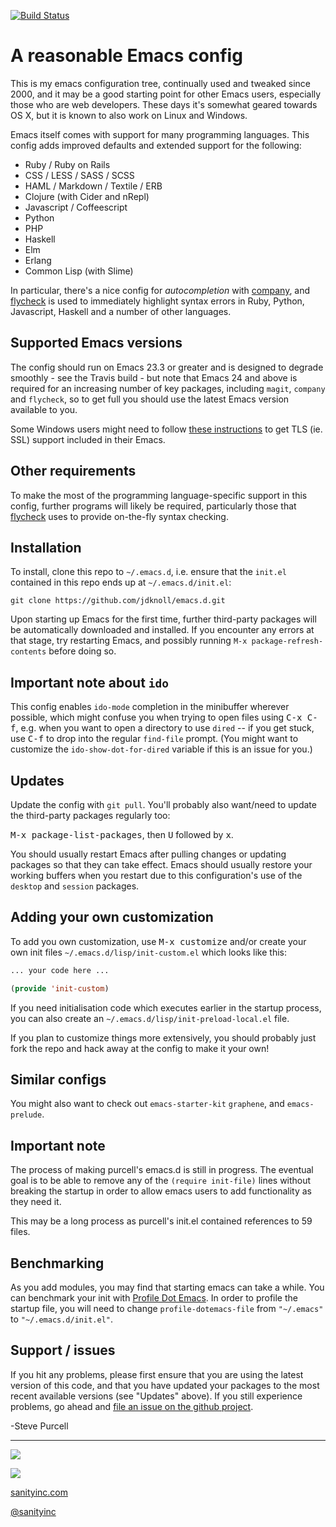 [![Build Status](https://travis-ci.org/purcell/emacs.d.png?branch=master)](https://travis-ci.org/purcell/emacs.d)

# A reasonable Emacs config

This is my emacs configuration tree, continually used and tweaked
since 2000, and it may be a good starting point for other Emacs
users, especially those who are web developers. These days it's
somewhat geared towards OS X, but it is known to also work on Linux
and Windows.

Emacs itself comes with support for many programming languages. This
config adds improved defaults and extended support for the following:

* Ruby / Ruby on Rails
* CSS / LESS / SASS / SCSS
* HAML / Markdown / Textile / ERB
* Clojure (with Cider and nRepl)
* Javascript / Coffeescript
* Python
* PHP
* Haskell
* Elm
* Erlang
* Common Lisp (with Slime)

In particular, there's a nice config for *autocompletion* with
[company](https://company-mode.github.io/), and
[flycheck](http://www.flycheck.org) is used to immediately highlight
syntax errors in Ruby, Python, Javascript, Haskell and a number of
other languages.

## Supported Emacs versions

The config should run on Emacs 23.3 or greater and is designed to
degrade smoothly - see the Travis build - but note that Emacs 24 and
above is required for an increasing number of key packages, including
`magit`, `company` and `flycheck`, so to get full you should use the
latest Emacs version available to you.

Some Windows users might need to follow
[these instructions](http://xn--9dbdkw.se/diary/how_to_enable_GnuTLS_for_Emacs_24_on_Windows/index.en.html)
to get TLS (ie. SSL) support included in their Emacs.

## Other requirements

To make the most of the programming language-specific support in this
config, further programs will likely be required, particularly those
that [flycheck](https://github.com/flycheck/flycheck) uses to provide
on-the-fly syntax checking.

## Installation

To install, clone this repo to `~/.emacs.d`, i.e. ensure that the
`init.el` contained in this repo ends up at `~/.emacs.d/init.el`:

```
git clone https://github.com/jdknoll/emacs.d.git
```

Upon starting up Emacs for the first time, further third-party
packages will be automatically downloaded and installed. If you
encounter any errors at that stage, try restarting Emacs, and possibly
running `M-x package-refresh-contents` before doing so.



## Important note about `ido`

This config enables `ido-mode` completion in the minibuffer wherever
possible, which might confuse you when trying to open files using
<kbd>C-x C-f</kbd>, e.g. when you want to open a directory to use
`dired` -- if you get stuck, use <kbd>C-f</kbd> to drop into the
regular `find-file` prompt. (You might want to customize the
`ido-show-dot-for-dired` variable if this is an issue for you.)

## Updates

Update the config with `git pull`. You'll probably also want/need to update
the third-party packages regularly too:

<kbd>M-x package-list-packages</kbd>, then <kbd>U</kbd> followed by <kbd>x</kbd>.

You should usually restart Emacs after pulling changes or updating
packages so that they can take effect. Emacs should usually restore
your working buffers when you restart due to this configuration's use
of the `desktop` and `session` packages.

## Adding your own customization

To add you own customization, use <kbd>M-x customize</kbd> and/or
create your own init files `~/.emacs.d/lisp/init-custom.el` which looks like this:

```el
... your code here ...

(provide 'init-custom)
```

If you need initialisation code which executes earlier in the startup process,
you can also create an `~/.emacs.d/lisp/init-preload-local.el` file.

If you plan to customize things more extensively, you should probably
just fork the repo and hack away at the config to make it your own!

## Similar configs

You might also want to check out `emacs-starter-kit` `graphene`, and `emacs-prelude`.

## Important note

The process of making purcell's emacs.d is still in progress. The eventual goal is to
be able to remove any of the `(require init-file)` lines without breaking the startup
in order to allow emacs users to add functionality as they need it.

This may be a long process as purcell's init.el contained references to 59 files.

## Benchmarking
As you add modules, you may find that starting emacs can take a while. You can benchmark
your init with [Profile Dot Emacs](http://www.emacswiki.org/emacs/ProfileDotEmacs). In order
to profile the startup file, you will need to change `profile-dotemacs-file` from `"~/.emacs"`
to `"~/.emacs.d/init.el"`.


## Support / issues

If you hit any problems, please first ensure that you are using the latest version
of this code, and that you have updated your packages to the most recent available
versions (see "Updates" above). If you still experience problems, go ahead and
[file an issue on the github project](https://github.com/purcell/emacs.d).

-Steve Purcell

<hr>

[![](http://api.coderwall.com/purcell/endorsecount.png)](http://coderwall.com/purcell)

[![](http://www.linkedin.com/img/webpromo/btn_liprofile_blue_80x15.png)](http://uk.linkedin.com/in/stevepurcell)

[sanityinc.com](http://www.sanityinc.com/)

[@sanityinc](https://twitter.com/)
